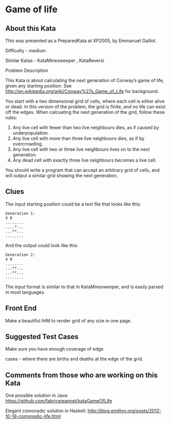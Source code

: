 # Game of life

## About this Kata

This was presented as a PreparedKata at XP2005, by Emmanuel Gaillot.

Difficulty - medium

Similar Katas - KataMinesweeper , KataReversi

Problem Description

This Kata is about calculating the next generation of Conway’s game of life, given any starting position. See http://en.wikipedia.org/wiki/Conway%27s_Game_of_Life for background.

You start with a two dimensional grid of cells, where each cell is either alive or dead. In this version of the problem, the grid is finite, and no life can exist off the edges. When calcuating the next generation of the grid, follow these rules:

   1. Any live cell with fewer than two live neighbours dies, as if caused by underpopulation.
   2. Any live cell with more than three live neighbours dies, as if by overcrowding.
   3. Any live cell with two or three live neighbours lives on to the next generation.
   4. Any dead cell with exactly three live neighbours becomes a live cell.

You should write a program that can accept an arbitrary grid of cells, and will output a similar grid showing the next generation.

## Clues

The input starting position could be a text file that looks like this:
```
Generation 1:
4 8
........
....*...
...**...
........
```
And the output could look like this:
```
Generation 2:
4 8
........
...**...
...**...
........
```
The input format is similar to that in KataMinesweeper, and is easily parsed in most languages.

## Front End

Make a beautiful IHM to render grid of any size in one page.

## Suggested Test Cases

Make sure you have enough coverage of edge

cases - where there are births and deaths at the edge of the grid.

## Comments from those who are working on this Kata

One possible solution in Java: https://github.com/fabricejeannet/kataGameOfLife

Elegant comonadic solution in Haskell: http://blog.emillon.org/posts/2012-10-18-comonadic-life.html
